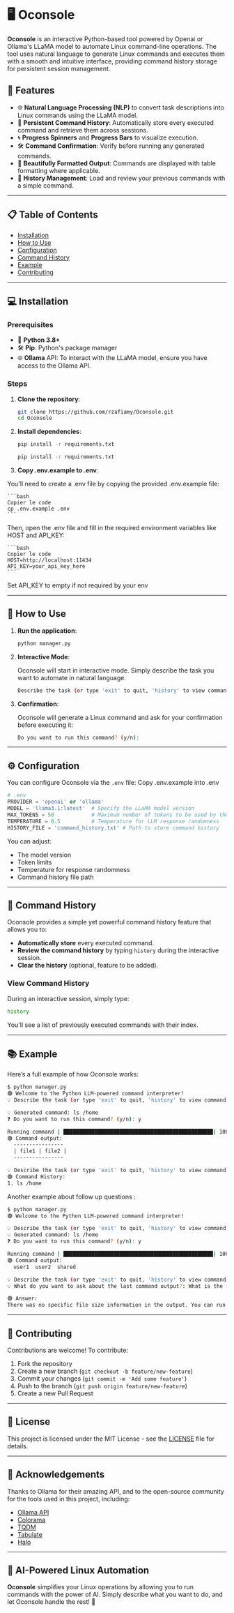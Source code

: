 # 🖥️ Oconsole

**Oconsole** is an interactive Python-based tool powered by Openai or Ollama's LLaMA model to automate Linux command-line operations. The tool uses natural language to generate Linux commands and executes them with a smooth and intuitive interface, providing command history storage for persistent session management.

## 🚀 Features

- 🌐 **Natural Language Processing (NLP)** to convert task descriptions into Linux commands using the LLaMA model.
- 💾 **Persistent Command History**: Automatically store every executed command and retrieve them across sessions.
- 🌀 **Progress Spinners** and **Progress Bars** to visualize execution.
- 🛠️ **Command Confirmation**: Verify before running any generated commands.
- 📜 **Beautifully Formatted Output**: Commands are displayed with table formatting where applicable.
- 📂 **History Management**: Load and review your previous commands with a simple command.

---

## 📋 Table of Contents

- [Installation](#installation)
- [How to Use](#how-to-use)
- [Configuration](#configuration)
- [Command History](#command-history)
- [Example](#example)
- [Contributing](#contributing)

---

## 💻 Installation

### Prerequisites

- 🐍 **Python 3.8+**
- 🛠️ **Pip**: Python's package manager
- 🌐 **Ollama** API: To interact with the LLaMA model, ensure you have access to the Ollama API. 

### Steps

1. **Clone the repository**:

    ```bash
    git clone https://github.com/rzafiamy/Oconsole.git
    cd Oconsole
    ```

2. **Install dependencies**:

    ```bash
    pip install -r requirements.txt
    ```

    ```bash
    pip install -r requirements.txt
    ```

3. **Copy .env.example to .env**:

You'll need to create a .env file by copying the provided .env.example file:

    ```bash
    Copier le code
    cp .env.example .env
    ```

Then, open the .env file and fill in the required environment variables like HOST and API_KEY:

    ```bash
    Copier le code
    HOST=http://localhost:11434
    API_KEY=your_api_key_here
    ```

Set API_KEY to empty if not required by your env

---

## 📝 How to Use

1. **Run the application**:

    ```bash
    python manager.py
    ```

2. **Interactive Mode**:
   
   Oconsole will start in interactive mode. Simply describe the task you want to automate in natural language.

    ```bash
    Describe the task (or type 'exit' to quit, 'history' to view command history): 
    ```

3. **Confirmation**:

   Oconsole will generate a Linux command and ask for your confirmation before executing it:

    ```bash
    Do you want to run this command? (y/n): 
    ```

---

## ⚙️ Configuration

You can configure Oconsole via the `.env` file:
Copy .env.example into .env

```python
# .env
PROVIDER = 'openai' or 'ollama'
MODEL = 'llama3.1:latest'  # Specify the LLaMA model version
MAX_TOKENS = 50            # Maximum number of tokens to be used by the model
TEMPERATURE = 0.5          # Temperature for LLM response randomness
HISTORY_FILE = 'command_history.txt' # Path to store command history
```

You can adjust:
- The model version
- Token limits
- Temperature for response randomness
- Command history file path

---

## 📜 Command History

Oconsole provides a simple yet powerful command history feature that allows you to:
- **Automatically store** every executed command.
- **Review the command history** by typing `history` during the interactive session.
- **Clear the history** (optional, feature to be added).

### View Command History

During an interactive session, simply type:

```bash
history
```

You'll see a list of previously executed commands with their index.

---

## 📚 Example

Here’s a full example of how Oconsole works:

```bash
$ python manager.py
🟣 Welcome to the Python LLM-powered command interpreter!
💡 Describe the task (or type 'exit' to quit, 'history' to view command history): List all files in the /home directory

💡 Generated command: ls /home
❓ Do you want to run this command? (y/n): y

Running command | ████████████████████████████████████████████████| 100/100 [00:02]
🟢 Command output:
  ----------------
  | file1 | file2 |
  ----------------

💡 Describe the task (or type 'exit' to quit, 'history' to view command history): history
🟣 Command History:
1. ls /home
```

Another example about follow up questions : 
```bash
$ python manager.py
🟣 Welcome to the Python LLM-powered command interpreter!

💡 Describe the task (or type 'exit' to quit, 'history' to view command history, 'ask' to ask questions about the last command output): List files in /home
💡 Generated command: ls /home
❓ Do you want to run this command? (y/n): y

Running command | ████████████████████████████████████████████████| 100/100 [00:02]
🟢 Command output:
  user1  user2  shared

💡 Describe the task (or type 'exit' to quit, 'history' to view command history, 'ask' to ask questions about the last command output): ask
💡 What do you want to ask about the last command output?: What is the size of the files in /home?

🟣 Answer:
There was no specific file size information in the output. You can run the command `du -sh /home/*` to get the sizes of the directories or files.

```
---

## 🤝 Contributing

Contributions are welcome! To contribute:

1. Fork the repository
2. Create a new branch (`git checkout -b feature/new-feature`)
3. Commit your changes (`git commit -m 'Add some feature'`)
4. Push to the branch (`git push origin feature/new-feature`)
5. Create a new Pull Request

---

## 📜 License

This project is licensed under the MIT License - see the [LICENSE](LICENSE) file for details.

---

## 🎉 Acknowledgements

Thanks to Ollama for their amazing API, and to the open-source community for the tools used in this project, including:

- [Ollama API](https://ollama.com/)
- [Colorama](https://pypi.org/project/colorama/)
- [TQDM](https://tqdm.github.io/)
- [Tabulate](https://pypi.org/project/tabulate/)
- [Halo](https://pypi.org/project/halo/)

---

## 🧠 AI-Powered Linux Automation

**Oconsole** simplifies your Linux operations by allowing you to run commands with the power of AI. Simply describe what you want to do, and let Oconsole handle the rest! 🎉
